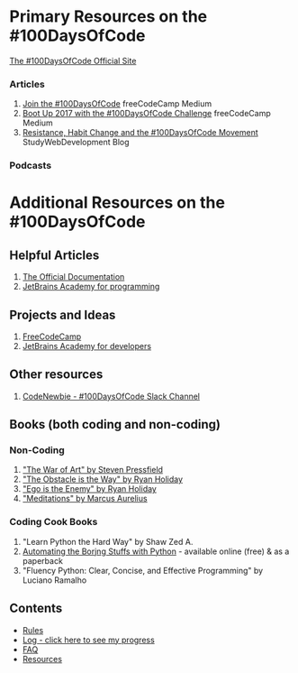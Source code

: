 # Primary Resources on the #100DaysOfCode

[The #100DaysOfCode Official Site](http://100daysofcode.com/)

### Articles
1. [Join the #100DaysOfCode](https://medium.freecodecamp.com/join-the-100daysofcode-556ddb4579e4) freeCodeCamp Medium
2. [Boot Up 2017 with the #100DaysOfCode Challenge](https://medium.freecodecamp.com/start-2017-with-the-100daysofcode-improved-and-updated-18ce604b237b) freeCodeCamp Medium 
3. [Resistance, Habit Change and the #100DaysOfCode Movement](https://studywebdevelopment.com/100-days-of-code.html) StudyWebDevelopment Blog

### Podcasts

# Additional Resources on the #100DaysOfCode

## Helpful Articles
1. [The Official Documentation](http://python.org/)
2. [JetBrains Academy for programming](https://www.jetbrains.com/academy/)

## Projects and Ideas
1. [FreeCodeCamp](https://www.freecodecamp.com)
2. [JetBrains Academy for developers](https://www.jetbrains.com/academy/)

## Other resources
1. [CodeNewbie - #100DaysOfCode Slack Channel](https://codenewbie.typeform.com/to/uwsWlZ)

## Books (both coding and non-coding)

### Non-Coding
1. ["The War of Art" by Steven Pressfield](http://www.goodreads.com/book/show/1319.The_War_of_Art)
2. ["The Obstacle is the Way" by Ryan Holiday](http://www.goodreads.com/book/show/18668059-the-obstacle-is-the-way?ac=1&from_search=true)
3. ["Ego is the Enemy" by Ryan Holiday](http://www.goodreads.com/book/show/27036528-ego-is-the-enemy?from_search=true&search_version=service)
4. ["Meditations" by Marcus Aurelius](https://www.goodreads.com/book/show/662925.Meditations)

### Coding Cook Books
1. "Learn Python the Hard Way" by Shaw Zed A.
2. [Automating the Borjng Stuffs with Python](https://automatetheboringstuff.com/#:~:text=Automate%20the%20Boring%20Stuff%20with%20Python%201%20Practical,4%20Additional%20Content%205%20About%20the%20Author.%20) - available online (free) & as a paperback
3. "Fluency Python: Clear, Concise, and Effective Programming" by Luciano Ramalho

## Contents
* [Rules](rules.md)
* [Log - click here to see my progress](log.md)
* [FAQ](FAQ.md)
* [Resources](resources.md)
